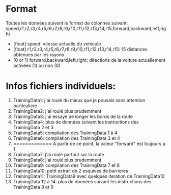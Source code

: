 # Format
Toutes les données suivent le format de colonnes suivant:
speed,r1,r2,r3,r4,r5,r6,r7,r8,r9,r10,r11,r12,r13,r14,r15,forward,backward,left,right

- [float] speed: vitesse actuelle du vehicule
- [float] r1,r2,r3,r4,r5,r6,r7,r8,r9,r10,r11,r12,r13,r14,r15: 15 distances obtenues par les rayons 
- [0 or 1] forward,backward,left,right: directions de la voiture actuellement activées (1) ou non (0) 


# Infos fichiers individuels:
1. TrainingData1: j'ai roulé du mieux que je pouvais sans attention particuliere
2. TrainingData2: j'ai roulé plus prudemment
3. TrainingData3: j'ai essayé de longer les bords de la route
4. TrainingData4: plus de données suivant les instructions des TrainingData 2 et 3
5. TrainingData5: compilation des TrainingData 1 à 4
6. TrainingData6: compilation des TrainingData 3 et 4
7. ============= A partir de ce point, la valeur "forward" est toujours a 1
8. TrainingData7: j'ai roulé partout sur la route 
9. TrainingData8: j'ai roulé plus prudemment
10. TrainingData9: compilation des TrainingData 7 et 8
11. TrainingData10: petit extrait de 2 esquives de barrieres
12. TrainingData11: TrainingData9 avec quelques iteration de TrainingData10
13. TrainingData 12 à 14: plus de données suivant les instructions des TrainingData 8 et 9 